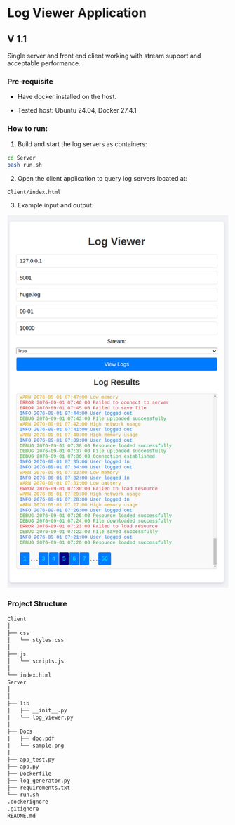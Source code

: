 # Log Viewer Application

## V 1.1
Single server and front end client working with stream support and acceptable performance.

### Pre-requisite
- Have docker installed on the host.

- Tested host: Ubuntu 24.04, Docker 27.4.1

### How to run:
1) Build and start the log servers as containers:
```bash
cd Server 
bash run.sh
```

2) Open the client application to query log servers located at:
```
Client/index.html
```

3) Example input and output:

![Example Usage](Docs/sample.png)

### Project Structure
```
Client
│
├── css
│   └── styles.css
│
├── js
│   └── scripts.js
│
└── index.html
Server
│
│
├── lib
│   ├── __init__.py
│   └── log_viewer.py
│
├── Docs
|   ├── doc.pdf
|   └── sample.png
|
├── app_test.py
├── app.py
├── Dockerfile
├── log_generator.py
├── requirements.txt
└── run.sh
.dockerignore
.gitignore
README.md

```
